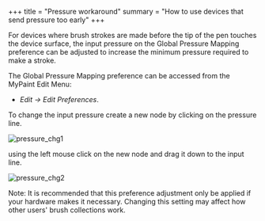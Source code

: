 +++
title = "Pressure workaround"
summary = "How to use devices that send pressure too early"
+++

For devices where brush strokes are made before the tip of the pen touches the device surface, the input pressure on the Global Pressure Mapping preference can be adjusted to increase the minimum pressure required to make a stroke.

The Global Pressure Mapping preference can be accessed from the MyPaint Edit Menu:
  * _Edit → Edit Preferences_.

To change the input pressure create a new node by clicking on the pressure line.  

![pressure_chg1](https://cloud.githubusercontent.com/assets/13103021/8636281/6177d4d0-2827-11e5-9f2e-648fe8b703b0.png)

using the left mouse click on the new node and drag it down to the input line.  

![pressure_chg2](https://cloud.githubusercontent.com/assets/13103021/8636282/617c0b18-2827-11e5-93b5-c1bd1c43c193.png)

Note: It is recommended that this preference adjustment only be applied if your hardware makes it necessary. 
Changing this setting may affect how other users' brush collections work.

 
